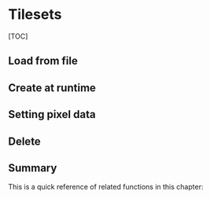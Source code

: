 # Tilesets

[TOC]

## Load from file

## Create at runtime

## Setting pixel data

## Delete

## Summary
This is a quick reference of related functions in this chapter:

